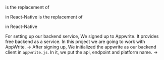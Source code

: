 <View> is the replacement of <div> in React-Native
<Text> is the replacement of <p> in React-Native

For setting up our backend service, We signed up to Appwrite. It provides free backend as a service. In this project we are going to work with AppWrite.
-> After signing up, We initialized the appwrite as our backend client in `appwrite.js`. In it, we put the api, endpoint and platform name.
-> 